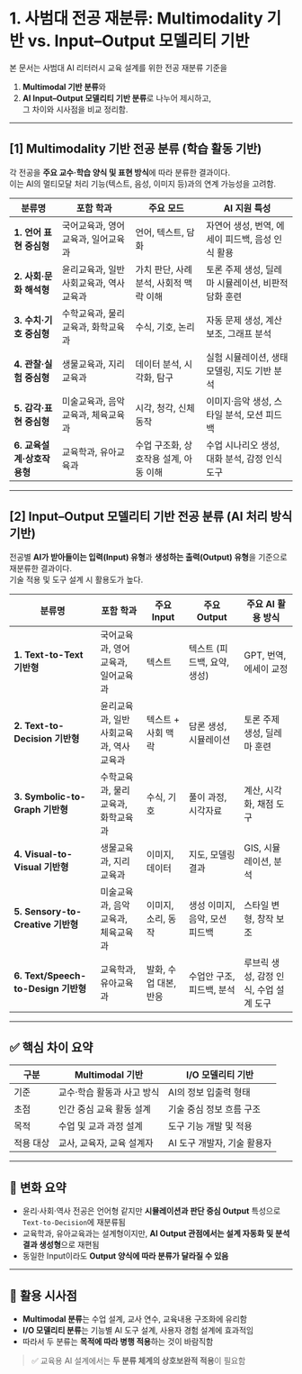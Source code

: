 # 1. 사범대 전공 재분류: Multimodality 기반 vs. Input–Output 모델리티 기반

본 문서는 사범대 AI 리터러시 교육 설계를 위한 전공 재분류 기준을  
1) **Multimodal 기반 분류**와  
2) **AI Input–Output 모델리티 기반 분류**로 나누어 제시하고,  
그 차이와 시사점을 비교 정리함.

---

## [1] Multimodality 기반 전공 분류 (학습 활동 기반)

각 전공을 **주요 교수·학습 양식 및 표현 방식**에 따라 분류한 결과이다.  
이는 AI의 멀티모달 처리 기능(텍스트, 음성, 이미지 등)과의 연계 가능성을 고려함.

| 분류명 | 포함 학과 | 주요 모드 | AI 지원 특성 |
|--------|-------------|------------------|-------------------------|
| **1. 언어 표현 중심형** | 국어교육과, 영어교육과, 일어교육과 | 언어, 텍스트, 담화 | 자연어 생성, 번역, 에세이 피드백, 음성 인식 활용 |
| **2. 사회·문화 해석형** | 윤리교육과, 일반사회교육과, 역사교육과 | 가치 판단, 사례 분석, 사회적 맥락 이해 | 토론 주제 생성, 딜레마 시뮬레이션, 비판적 담화 훈련 |
| **3. 수치·기호 중심형** | 수학교육과, 물리교육과, 화학교육과 | 수식, 기호, 논리 | 자동 문제 생성, 계산 보조, 그래프 분석 |
| **4. 관찰·실험 중심형** | 생물교육과, 지리교육과 | 데이터 분석, 시각화, 탐구 | 실험 시뮬레이션, 생태 모델링, 지도 기반 분석 |
| **5. 감각·표현 중심형** | 미술교육과, 음악교육과, 체육교육과 | 시각, 청각, 신체 동작 | 이미지·음악 생성, 스타일 분석, 모션 피드백 |
| **6. 교육설계·상호작용형** | 교육학과, 유아교육과 | 수업 구조화, 상호작용 설계, 아동 이해 | 수업 시나리오 생성, 대화 분석, 감정 인식 도구 |

---

## [2] Input–Output 모델리티 기반 전공 분류 (AI 처리 방식 기반)

전공별 **AI가 받아들이는 입력(Input) 유형**과 **생성하는 출력(Output) 유형**을 기준으로 재분류한 결과이다.  
기술 적용 및 도구 설계 시 활용도가 높다.

| 분류명 | 포함 학과 | 주요 Input | 주요 Output | 주요 AI 활용 방식 |
|--------|------------|-------------|--------------|---------------------|
| **1. Text-to-Text 기반형** | 국어교육과, 영어교육과, 일어교육과 | 텍스트 | 텍스트 (피드백, 요약, 생성) | GPT, 번역, 에세이 교정 |
| **2. Text-to-Decision 기반형** | 윤리교육과, 일반사회교육과, 역사교육과 | 텍스트 + 사회 맥락 | 담론 생성, 시뮬레이션 | 토론 주제 생성, 딜레마 훈련 |
| **3. Symbolic-to-Graph 기반형** | 수학교육과, 물리교육과, 화학교육과 | 수식, 기호 | 풀이 과정, 시각자료 | 계산, 시각화, 채점 도구 |
| **4. Visual-to-Visual 기반형** | 생물교육과, 지리교육과 | 이미지, 데이터 | 지도, 모델링 결과 | GIS, 시뮬레이션, 분석 |
| **5. Sensory-to-Creative 기반형** | 미술교육과, 음악교육과, 체육교육과 | 이미지, 소리, 동작 | 생성 이미지, 음악, 모션 피드백 | 스타일 변형, 창작 보조 |
| **6. Text/Speech-to-Design 기반형** | 교육학과, 유아교육과 | 발화, 수업 대본, 반응 | 수업안 구조, 피드백, 분석 | 루브릭 생성, 감정 인식, 수업 설계 도구 |

---

## ✅ 핵심 차이 요약

| 구분 | Multimodal 기반 | I/O 모델리티 기반 |
|------|------------------|-------------------|
| 기준 | 교수·학습 활동과 사고 방식 | AI의 정보 입출력 형태 |
| 초점 | 인간 중심 교육 활동 설계 | 기술 중심 정보 흐름 구조 |
| 목적 | 수업 및 교과 과정 설계 | 도구 기능 개발 및 적용 |
| 적용 대상 | 교사, 교육자, 교육 설계자 | AI 도구 개발자, 기술 활용자 |

---

## 🔁 변화 요약

- 윤리·사회·역사 전공은 언어형 같지만 **시뮬레이션과 판단 중심 Output** 특성으로 `Text-to-Decision`에 재분류됨
- 교육학과, 유아교육과는 설계형이지만, **AI Output 관점에서는 설계 자동화 및 분석 결과 생성형**으로 재편됨
- 동일한 Input이라도 **Output 양식에 따라 분류가 달라질 수 있음**

---

## 📎 활용 시사점

- **Multimodal 분류**는 수업 설계, 교사 연수, 교육내용 구조화에 유리함
- **I/O 모델리티 분류**는 기능별 AI 도구 설계, 사용자 경험 설계에 효과적임
- 따라서 두 분류는 **목적에 따라 병행 적용**하는 것이 바람직함

> ✅ 교육용 AI 설계에서는 **두 분류 체계의 상호보완적 적용**이 필요함
